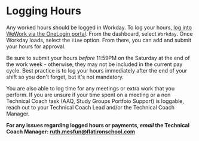 # Logging Hours

Any worked hours should be logged in Workday. To log your hours, [log into WeWork via the OneLogin portal](https://wework.onelogin.com/login). From the dashboard, select `Workday`. Once Workday loads, select the `Time` option. From there, you can add and submit your hours for approval.

Be sure to submit your hours *before* 11:59PM on the Saturday at the end of the work week - otherwise, they may not be included in the current pay cycle. Best practice is to log your hours immediately after the end of your shift so you don't forget, but it's not mandatory.

You are also able to log time for any meetings or extra work that you perform. If you are unsure if your time spent on a meeting or a non Technical Coach task (AAQ, Study Groups Portfoio Support) is loggable, reach out to your Technical Coach Lead and/or the Technical Coach Manager.

**For any issues regarding logged hours or payments, *email* the Technical Coach Manager: [ruth.mesfun@flatironschool.com](mailto:ruth.mesfun@flatironschool.com)**